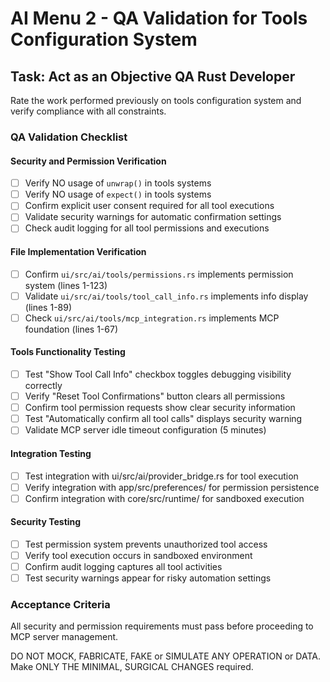 # AI Menu 2 - QA Validation for Tools Configuration System

## Task: Act as an Objective QA Rust Developer

Rate the work performed previously on tools configuration system and verify compliance with all constraints.

### QA Validation Checklist

#### Security and Permission Verification
- [ ] Verify NO usage of `unwrap()` in tools systems
- [ ] Verify NO usage of `expect()` in tools systems
- [ ] Confirm explicit user consent required for all tool executions
- [ ] Validate security warnings for automatic confirmation settings
- [ ] Check audit logging for all tool permissions and executions

#### File Implementation Verification
- [ ] Confirm `ui/src/ai/tools/permissions.rs` implements permission system (lines 1-123)
- [ ] Validate `ui/src/ai/tools/tool_call_info.rs` implements info display (lines 1-89)
- [ ] Check `ui/src/ai/tools/mcp_integration.rs` implements MCP foundation (lines 1-67)

#### Tools Functionality Testing
- [ ] Test "Show Tool Call Info" checkbox toggles debugging visibility correctly
- [ ] Verify "Reset Tool Confirmations" button clears all permissions
- [ ] Confirm tool permission requests show clear security information
- [ ] Test "Automatically confirm all tool calls" displays security warning
- [ ] Validate MCP server idle timeout configuration (5 minutes)

#### Integration Testing
- [ ] Test integration with ui/src/ai/provider_bridge.rs for tool execution
- [ ] Verify integration with app/src/preferences/ for permission persistence
- [ ] Confirm integration with core/src/runtime/ for sandboxed execution

#### Security Testing
- [ ] Test permission system prevents unauthorized tool access
- [ ] Verify tool execution occurs in sandboxed environment
- [ ] Confirm audit logging captures all tool activities
- [ ] Test security warnings appear for risky automation settings

### Acceptance Criteria
All security and permission requirements must pass before proceeding to MCP server management.

DO NOT MOCK, FABRICATE, FAKE or SIMULATE ANY OPERATION or DATA. Make ONLY THE MINIMAL, SURGICAL CHANGES required.